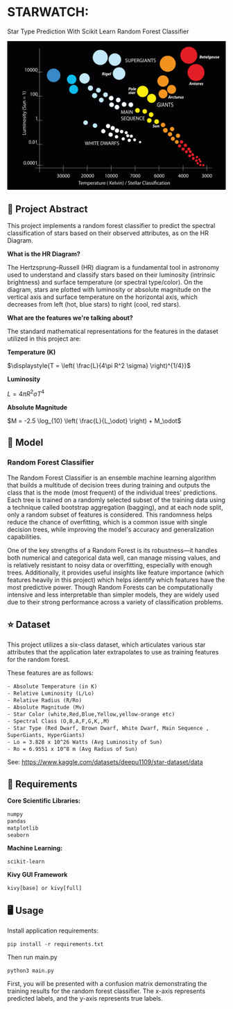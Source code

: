 # STARWATCH: 

Star Type Prediction With Scikit Learn Random Forest Classifier

![Alt Text](HRD.jpg)

## 📡 Project Abstract
This project implements a random forest classifier to predict the spectral classification of stars based on their observed attributes, as on the HR Diagram.

**What is the HR Diagram?**

The Hertzsprung–Russell (HR) diagram is a fundamental tool in astronomy used to understand and classify stars based on their luminosity (intrinsic brightness) and surface temperature (or spectral type/color). On the diagram, stars are plotted with luminosity or absolute magnitude on the vertical axis and surface temperature on the horizontal axis, which decreases from left (hot, blue stars) to right (cool, red stars).

**What are the features we're talking about?**

The standard mathematical representations for the features in the dataset utilized in this project are:

**Temperature (K)**  

$\displaystyle{T = \left( \frac{L}{4\pi R^2 \sigma} \right)^{1/4}}$

**Luminosity**  

$L = 4\pi R^2 \sigma T^4$

**Absolute Magnitude**  

$M = -2.5 \log_{10} \left( \frac{L}{L_\odot} \right) + M_\odot$



## 🧮 Model

### Random Forest Classifier

The Random Forest Classifier is an ensemble machine learning algorithm that builds a multitude of decision trees during training and outputs the class that is the mode (most frequent) of the individual trees' predictions. Each tree is trained on a randomly selected subset of the training data using a technique called bootstrap aggregation (bagging), and at each node split, only a random subset of features is considered. This randomness helps reduce the chance of overfitting, which is a common issue with single decision trees, while improving the model's accuracy and generalization capabilities.

One of the key strengths of a Random Forest is its robustness—it handles both numerical and categorical data well, can manage missing values, and is relatively resistant to noisy data or overfitting, especially with enough trees. Additionally, it provides useful insights like feature importance (which features heavily in this project) which helps identify which features have the most predictive power. Though Random Forests can be computationally intensive and less interpretable than simpler models, they are widely used due to their strong performance across a variety of classification problems.


## ⭐ Dataset

This project utilizes a six-class dataset, which articulates various star attributes that the application later extrapolates to use as training features for the random forest.

These features are as follows:

```
- Absolute Temperature (in K)
- Relative Luminosity (L/Lo)
- Relative Radius (R/Ro)
- Absolute Magnitude (Mv)
- Star Color (white,Red,Blue,Yellow,yellow-orange etc)
- Spectral Class (O,B,A,F,G,K,,M)
- Star Type (Red Dwarf, Brown Dwarf, White Dwarf, Main Sequence , SuperGiants, HyperGiants)
- Lo = 3.828 x 10^26 Watts (Avg Luminosity of Sun)
- Ro = 6.9551 x 10^8 m (Avg Radius of Sun)
```

See: https://www.kaggle.com/datasets/deepu1109/star-dataset/data

## 📏 Requirements 

**Core Scientific Libraries:**
 ```
numpy
pandas
matplotlib
seaborn
```
 **Machine Learning:**
```
scikit-learn
```    
**Kivy GUI Framework**
```
kivy[base] or kivy[full]
```
## 🖥️ Usage
Install application requirements:
```
pip install -r requirements.txt
```
Then run main.py

```
python3 main.py
```
First, you will be presented with a confusion matrix demonstrating the training results for the random forest classifier. The x-axis represents predicted labels, and the y-axis represents true labels.



